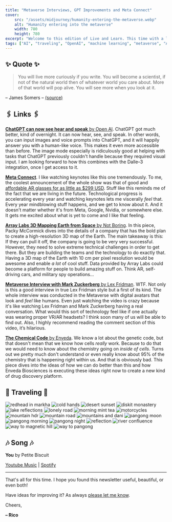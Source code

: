 ```yaml
---
title: "Metaverse Interviews, GPT Improvements and Meta Connect"
cover:
    src: "/assets/midjourney/humanity-entering-the-metaverse.webp"
    alt: "Humanity entering into the metaverse"
    width: 780
    height: 780
excerpt: "Welcome to this edition of Live and Learn. This time with a lot of updates from Meta about the awesome things they have been building, some mindblowing announcements for ChatGPT, and an amazing podcast interview from my favorite, Lex Fridman. As always I hope you enjoy this edition of Live and Learn."
tags: ["AI", "traveling", "OpenAI", "machine learning", "metaverse", "AR", "VR", "Array Labs", "Enveda", "3D maps", "ChatGPT", "multimodal"]
---
```


## ✨ Quote ✨

> You will live more curiously if you write. You will become a scientist, if not of the natural world then of whatever world you care about. More of that world will pop alive. You will see more when you look at it.

– James Somers – [(source)](https://jsomers.net/blog/more-people-should-write)

## 🖇️ Links 🖇️

[**ChatGPT can now see hear and speak** by Open AI](https://openai.com/blog/chatgpt-can-now-see-hear-and-speak). ChatGPT got much better, kind of overnight. It can now hear, see, and speak. In other words, you can input images and voice prompts into ChatGPT, and it will happily answer you with a human-like voice. This makes it even more accessible than before. The image mode especially is ridiculously good at helping with tasks that ChatGPT previously couldn't handle because they required visual input. I am looking forward to how this combines with the Dalle–3 integration, once I get access to it.

[**Meta Connect**](https://www.youtube.com/watch?v=-dJu9VyIw64). I like watching keynotes like this one tremendously. To me, the coolest announcement of the whole show was that of good and [affordable AR glasses for as little as $299 USD](https://www.meta.com/smart-glasses/wayfarer-shiny-black-plano-g15-green/). Stuff like this reminds me of the fact that we are living in the future. Technological progress is accelerating every year and watching keynotes lets me viscerally *feel* that. Every year mindblowing stuff happens, and we get to know about it. And it doesn't matter whether it's from Meta, Google, Nvidia, or somewhere else. It gets me excited about what is yet to come and I like that feeling.

[**Array Labs 3D Mapping Earth from Space** by Not Boring](https://www.notboring.co/p/array-labs-3d-mapping-earth-from). In this piece, Packy McCormick dives into the details of a company that has the bold plan to create a high-resolution 3D map of the Earth. The main takeaway is this: If they can pull it off, the company is going to be very very successful. However, they need to solve extreme technical challenges in order to get there. But they are building the teams and the technology to do exactly that. Having a 3D map of the Earth with 10 cm per pixel resolution would be awesome and enable *a lot* of cool stuff. Data provided by Array Labs could become a platform for people to build amazing stuff on. Think AR, self-driving cars, and military spy operations...

[**Metaverse Interview with Mark Zuckerberg** by Lex Fridman](https://www.youtube.com/watch?v=MVYrJJNdrEg). WTF. Not only is this a good interview in true Lex Fridman style but a first of its kind. The whole interview was conducted in the Metaverse with digital avatars that look and *feel* like humans. Even just watching the video is crazy because it's like watching Lex Fridman and Mark Zuckerberg having a real conversation. What would this sort of technology feel like if one actually was wearing proper VR/AR headsets? I think soon many of us will be able to find out. Also, I highly recommend reading the comment section of this video, it’s hilarious. 

[**The Chemical Code** by Enveda](https://www.enveda.com/posts/the-chemical-code-opportunity). We know a lot about the genetic code, but that doesn't mean that we know how cells *really* work. Because to do that we would need to know about the chemistry going on *inside of cells*. Turns out we pretty much don't understand or even really know about 95% of the chemistry that is happening right within us. And that is obviously bad. This piece dives into the ideas of how we can do better than this and how Enveda Biosciences is executing these ideas right now to create a new kind of drug discovery platform. 

## 🌌 Traveling 🌌

![redhead in markha](/assets/newsletter/india-2023/redhead-in-markha.webp) 
![cold hands](/assets/newsletter/india-2023/cold-hands.webp) 
![desert sunset](/assets/newsletter/india-2023/desert-sunset.webp) 
![diskit monastery](/assets/newsletter/india-2023/diskit-monastery.webp) 
![lake reflections](/assets/newsletter/india-2023/lake-reflections.webp) 
![lonely road](/assets/newsletter/india-2023/lonely-road.webp) 
![morning mint tea](/assets/newsletter/india-2023/morning-mint-tea.webp) 
![motorcycles](/assets/newsletter/india-2023/motorcycles.webp) 
![mountain hdr](/assets/newsletter/india-2023/mountain-hdr.webp) 
![mountain road](/assets/newsletter/india-2023/mountain-road.webp) 
![mountains and dani](/assets/newsletter/india-2023/mountains-and-dani.webp) 
![pangong moon](/assets/newsletter/india-2023/pangong-moon.webp) 
![pangong morning](/assets/newsletter/india-2023/pangong-morning.webp) 
![pangong night](/assets/newsletter/india-2023/pangong-night.webp) 
![reflection](/assets/newsletter/india-2023/reflection.webp) 
![river confluence](/assets/newsletter/india-2023/river-confluence.webp) 
![way to magnetic hill](/assets/newsletter/india-2023/way-to-magnetic-hill.webp) 
![way to pangong](/assets/newsletter/india-2023/way-to-pangong.webp)

## 🎶 Song 🎶

**You** by Petite Biscuit 

[Youtube Music](https://music.youtube.com/watch?v=JZOoUbBnyrU) | [Spotify](https://open.spotify.com/track/2LVCQ9leDNbTSih0w9EdK0)

---

That's all for this time. I hope you found this newsletter useful, beautiful, or even both!

Have ideas for improving it? As always [please let me know](https://airtable.com/shro1VeyG4lkNXkx2). 

Cheers,

**– Rico**
